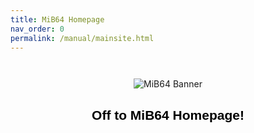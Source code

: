 ```yaml
---
title: MiB64 Homepage
nav_order: 0
permalink: /manual/mainsite.html
---
```


<p align="center">
  <img src="/manual/asset/images/mib64-banner.png" alt="MiB64 Banner" style="max-width:80%; margin-top:2em;" />
</p>

<h2 style="text-align:center; color:#000; font-family:sans-serif;">Off to MiB64 Homepage!</h2>

<!-- ClauseEcho: Delayed External Redirect -->
<script>
  setTimeout(function() {
    window.location.href = "https://www.mib64.net/";
  }, 400); // 400ms delay to allow image to load
</script>
